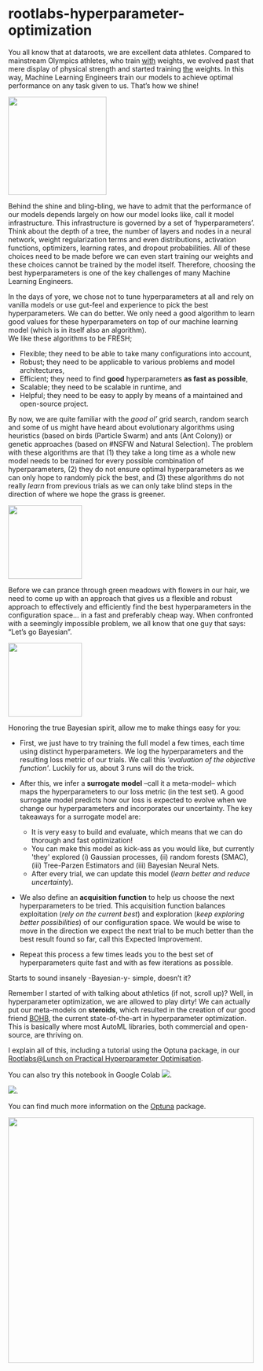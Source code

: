 # rootlabs-hyperparameter-optimization

You all know that at dataroots, we are excellent data athletes. Compared to mainstream Olympics athletes, who train <u>with</u> weights, we evolved past that mere display of physical strength and started training <u>the</u> weights. In this way, Machine Learning Engineers train our models to achieve optimal performance on any task given to us. That’s how we shine! 

<img src="https://media.giphy.com/media/KDQ25pahVfwGRvvT9X/giphy.gif?cid=ecf05e47z4pp5k1wkdxdbvvvev66kbx8qag6z8b2ml0vzyg2&rid=giphy.gif" height=200>

Behind the shine and bling-bling, we have to admit that the performance of our models depends largely on how our model looks like, call it model infrastructure. This infrastructure is governed by a set of ‘hyperparameters’. Think about the depth of a tree, the number of layers and nodes in a neural network, weight regularization terms and even distributions, activation functions, optimizers, learning rates, and dropout probabilities. All of these choices need to be made before we can even start training our weights and these choices cannot be trained by the model itself. Therefore, choosing the best hyperparameters is one of the key challenges of many Machine Learning Engineers.

In the days of yore, we chose not to tune hyperparameters at all and rely on vanilla models or use gut-feel and experience to pick the best hyperparameters. We can do better.
We only need a good algorithm to learn good values for these hyperparameters on top of our machine learning model (which is in itself also an algorithm).  
We like these algorithms to be FRESH;
- Flexible; they need to be able to take many configurations into account,
- Robust; they need to be applicable to various problems and model architectures,
- Efficient; they need to find **good** hyperparameters **as fast as possible**,
- Scalable; they need to be scalable in runtime, and
- Helpful; they need to be easy to apply by means of a maintained and open-source project.

By now, we are quite familiar with the *good ol’* grid search, random search and some of us might have heard about evolutionary algorithms using heuristics (based on birds (Particle Swarm) and ants (Ant Colony)) or genetic approaches (based on #NSFW and Natural Selection). The problem with these algorithms are that (1) they take a long time as a whole new model needs to be trained for every possible combination of hyperparameters, (2) they do not ensure optimal hyperparameters as we can only hope to randomly pick the best, and (3) these algorithms do not really *learn* from previous trials as we can only take blind steps in the direction of where we hope the grass is greener. 

<img src="https://media.giphy.com/media/A03pTCglKdaRG/giphy.gif?cid=ecf05e47zdbs5xfg8e3hy4ssl3ykc7chfptrevb6wt57azc6&rid=giphy.gif&ct=g" height=150>

Before we can prance through green meadows with flowers in our hair, we need to come up with an approach that gives us a flexible and robust approach to effectively and efficiently find the best hyperparameters in the configuration space… in a fast and preferably cheap way. When confronted with a seemingly impossible problem, we all know that one guy that says: “Let’s go Bayesian”. 

<img src="https://media.giphy.com/media/l378BzHA5FwWFXVSg/giphy.gif?cid=ecf05e47t6z632ky9je9iafd6s0v9xs7md2qsuovl7sat2gl&rid=giphy.gif&ct=g" height=150>

Honoring the true Bayesian spirit, allow me to make things easy for you:

* First, we just have to try training the full model a few times, each time using distinct hyperparameters. We log the hyperparameters and the resulting loss metric of our trials. We call this *'evaluation of the objective function'*. Luckily for us, about 3 runs will do the trick.
* After this, we infer a **surrogate model** –call it a meta-model– which maps the hyperparameters to our loss metric (in the test set). A good surrogate model predicts how our loss is expected to evolve when we change our hyperparameters and incorporates our uncertainty. The key takeaways for a surrogate model are:
  * It is very easy to build and evaluate, which means that we can do thorough and fast optimization!
  * You can make this model as kick-ass as you would like, but currently 'they' explored (i) Gaussian processes, (ii) random forests (SMAC), (iii) Tree-Parzen Estimators and (iii) Bayesian Neural Nets. 
  * After every trial, we can update this model (*learn better and reduce uncertainty*). 
    
* We also define an **acquisition function** to help us choose the next hyperparameters to be tried. This acquisition function balances exploitation (*rely on the current best*) and exploration (*keep exploring better possibilities*) of our configuration space. We would be wise to move in the direction we expect the next trial to be much better than the best result found so far, call this Expected Improvement. 

* Repeat this process a few times leads you to the best set of hyperparameters quite fast and with as few iterations as possible.

Starts to sound insanely -Bayesian-y- simple, doesn’t it?

Remember I started of with talking about athletics (if not, scroll up)? Well, in hyperparameter optimization, we are allowed to play dirty! We can actually put our meta-models on **steroids**, which resulted in the creation of our good friend [BOHB](https://tenor.com/view/spongebob-muscles-ripped-gif-9019709.gif), the current state-of-the-art in hyperparameter optimization. This is basically where most AutoML libraries, both commercial and open-source, are thriving on.

I explain all of this, including a tutorial using the Optuna package, in our [Rootlabs@Lunch on Practical Hyperparameter Optimisation](https://www.youtube.com/watch?v=hboCNMhUb4g).

You can also try this notebook in Google Colab <a href="https://colab.research.google.com/drive/1fNzrF96E-Uhexdd0mFITsp-YpWZ2Mzwa" target="_blank" rel="noopener noreferrer"><img src="https://colab.research.google.com/assets/colab-badge.svg"></a>.


<a href="#" onclick='window.open("https://colab.research.google.com/drive/1fNzrF96E-Uhexdd0mFITsp-YpWZ2Mzwa");return false;'><img src="https://colab.research.google.com/assets/colab-badge.svg"></a>.

You can find much more information on the [Optuna](https://optuna.readthedocs.io/en/stable/) package.

<img src="https://raw.githubusercontent.com/optuna/optuna/master/docs/image/optuna-logo.png" width=500>

